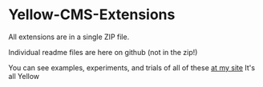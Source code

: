 # Yellow-CMS-Extensions

All extensions are in a single ZIP file.

Individual readme files are here on github (not in the zip!)

You can see examples, experiments, and trials of all of these [at my site](https://www.urichip.com/sites/intro/) It's all Yellow
